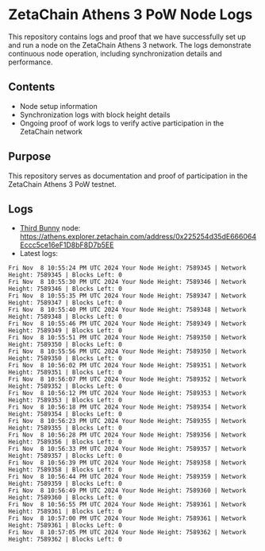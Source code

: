 # ZetaChain Athens 3 PoW Node Logs
This repository contains logs and proof that we have successfully set up and run a node on the ZetaChain Athens 3 network. The logs demonstrate continuous node operation, including synchronization details and performance.

## Contents
- Node setup information
- Synchronization logs with block height details
- Ongoing proof of work logs to verify active participation in the ZetaChain network

## Purpose
This repository serves as documentation and proof of participation in the ZetaChain Athens 3 PoW testnet.

## Logs

- [Third Bunny](https://thirdbunny.xyz/) node: https://athens.explorer.zetachain.com/address/0x225254d35dE666064Eccc5ce16eF1D8bF8D7b5EE
- Latest logs:
```
Fri Nov  8 10:55:24 PM UTC 2024 Your Node Height: 7589345 | Network Height: 7589345 | Blocks Left: 0
Fri Nov  8 10:55:30 PM UTC 2024 Your Node Height: 7589346 | Network Height: 7589346 | Blocks Left: 0
Fri Nov  8 10:55:35 PM UTC 2024 Your Node Height: 7589347 | Network Height: 7589347 | Blocks Left: 0
Fri Nov  8 10:55:40 PM UTC 2024 Your Node Height: 7589348 | Network Height: 7589348 | Blocks Left: 0
Fri Nov  8 10:55:46 PM UTC 2024 Your Node Height: 7589349 | Network Height: 7589349 | Blocks Left: 0
Fri Nov  8 10:55:51 PM UTC 2024 Your Node Height: 7589350 | Network Height: 7589350 | Blocks Left: 0
Fri Nov  8 10:55:56 PM UTC 2024 Your Node Height: 7589350 | Network Height: 7589350 | Blocks Left: 0
Fri Nov  8 10:56:02 PM UTC 2024 Your Node Height: 7589351 | Network Height: 7589351 | Blocks Left: 0
Fri Nov  8 10:56:07 PM UTC 2024 Your Node Height: 7589352 | Network Height: 7589352 | Blocks Left: 0
Fri Nov  8 10:56:12 PM UTC 2024 Your Node Height: 7589353 | Network Height: 7589353 | Blocks Left: 0
Fri Nov  8 10:56:18 PM UTC 2024 Your Node Height: 7589354 | Network Height: 7589354 | Blocks Left: 0
Fri Nov  8 10:56:23 PM UTC 2024 Your Node Height: 7589355 | Network Height: 7589355 | Blocks Left: 0
Fri Nov  8 10:56:28 PM UTC 2024 Your Node Height: 7589356 | Network Height: 7589356 | Blocks Left: 0
Fri Nov  8 10:56:33 PM UTC 2024 Your Node Height: 7589357 | Network Height: 7589357 | Blocks Left: 0
Fri Nov  8 10:56:39 PM UTC 2024 Your Node Height: 7589358 | Network Height: 7589358 | Blocks Left: 0
Fri Nov  8 10:56:44 PM UTC 2024 Your Node Height: 7589359 | Network Height: 7589359 | Blocks Left: 0
Fri Nov  8 10:56:49 PM UTC 2024 Your Node Height: 7589360 | Network Height: 7589360 | Blocks Left: 0
Fri Nov  8 10:56:55 PM UTC 2024 Your Node Height: 7589361 | Network Height: 7589361 | Blocks Left: 0
Fri Nov  8 10:57:00 PM UTC 2024 Your Node Height: 7589361 | Network Height: 7589361 | Blocks Left: 0
Fri Nov  8 10:57:05 PM UTC 2024 Your Node Height: 7589362 | Network Height: 7589362 | Blocks Left: 0
```

